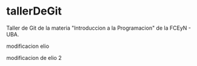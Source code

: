 # tallerDeGit

Taller de Git de la materia "Introduccion a la Programacion" de la FCEyN - UBA.

modificacion elio

modificacion de elio 2 